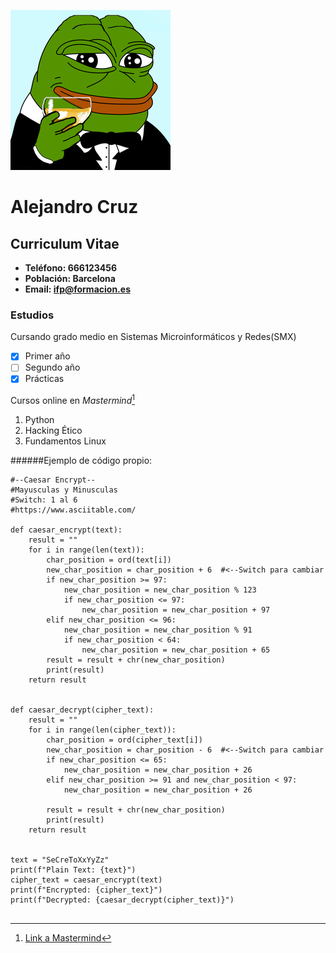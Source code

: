 ![Image](images/CVavatar.png)

# Alejandro Cruz
## Curriculum Vitae



- **Teléfono: 666123456**
- **Población: Barcelona**
- **Email: ifp@formacion.es**

### Estudios
Cursando grado medio en Sistemas Microinformáticos y Redes(SMX)
- [x] Primer año
- [ ] Segundo año
- [x] Prácticas

Cursos online en _Mastermind_[^1]
1. Python
2. Hacking Ético
3. Fundamentos Linux


######Ejemplo de código propio:
```
#--Caesar Encrypt--
#Mayusculas y Minusculas
#Switch: 1 al 6
#https://www.asciitable.com/

def caesar_encrypt(text):
    result = ""
    for i in range(len(text)):
        char_position = ord(text[i])
        new_char_position = char_position + 6  #<--Switch para cambiar
        if new_char_position >= 97:
            new_char_position = new_char_position % 123
            if new_char_position <= 97:
                new_char_position = new_char_position + 97
        elif new_char_position <= 96:
            new_char_position = new_char_position % 91
            if new_char_position < 64:
                new_char_position = new_char_position + 65
        result = result + chr(new_char_position)
        print(result)
    return result


def caesar_decrypt(cipher_text):
    result = ""
    for i in range(len(cipher_text)):
        char_position = ord(cipher_text[i])
        new_char_position = char_position - 6  #<--Switch para cambiar
        if new_char_position <= 65:
            new_char_position = new_char_position + 26
        elif new_char_position >= 91 and new_char_position < 97:
            new_char_position = new_char_position + 26

        result = result + chr(new_char_position)
        print(result)
    return result


text = "SeCreToXxYyZz"
print(f"Plain Text: {text}")
cipher_text = caesar_encrypt(text)
print(f"Encrypted: {cipher_text}")
print(f"Decrypted: {caesar_decrypt(cipher_text)}")
 

```









[^1]: [Link a Mastermind](https://www.mastermind.ac/)
